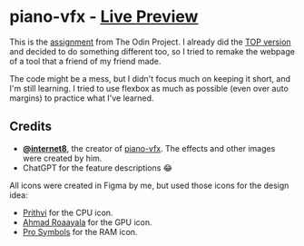 # piano-vfx - [Live Preview](https://porobertdev.github.io/piano-vfx/)

This is the [assignment](https://www.theodinproject.com/lessons/foundations-landing-page) from The Odin Project. I already did the [TOP version](https://github.com/porobertdev/landing-page/) and decided to do something different too, so I tried to remake the webpage of a tool that a friend of my friend made.

The code might be a mess, but I didn't focus much on keeping it short, and I'm still learning. I tried to use flexbox as much as possible (even over auto margins) to practice what I've learned.


## Credits

* **[@internet8](https://github.com/internet8)**, the creator of [piano-vfx](https://www.piano-vfx.com/). The effects and other images were created by him.
* ChatGPT for the feature descriptions 😂

All icons were created in Figma by me, but used those icons for the design idea:

* [Prithvi](https://thenounproject.com/icon/cpu-1431337/) for the CPU icon.
* [Ahmad Roaayala](https://www.flaticon.com/free-icon/gpu-mining_5127614?term=gpu&page=1&position=2&origin=search&related_id=5127614) for the GPU icon.
* [Pro Symbols](https://thenounproject.com/icon/ram-2095229/) for the RAM icon.